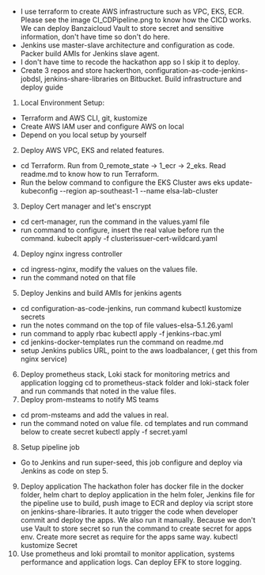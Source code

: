 - I use terraform to create AWS infrastructure such as VPC, EKS, ECR. Please see the image CI_CDPipeline.png to know how the CICD works. We can deploy Banzaicloud Vault to store secret and sensitive information, don't have time so don't do here. 
- Jenkins use master-slave architecture and configuration as code. Packer build AMIs for Jenkins slave agent.
- I don't have time to recode the hackathon app so I skip it to deploy.
- Create 3 repos and store hackerthon, configuration-as-code-jenkins-jobdsl, jenkins-share-libraries on Bitbucket.
Build infrastructure and deploy guide
1. Local Environment Setup:
- Terraform and AWS CLI, git, kustomize
- Create AWS IAM user and configure AWS on local 
- Depend on you local setup by yourself
2. Deploy AWS VPC, EKS and related features.
- cd Terraform. Run from 0_remote_state -> 1_ecr -> 2_eks. Read readme.md to know how to run Terraform.
- Run the below command to configure the EKS Cluster
 aws eks update-kubeconfig --region ap-southeast-1 --name elsa-lab-cluster
3. Deploy Cert manager and let's enscrypt
-  cd cert-manager, run the command in the values.yaml file
- run command to configure, insert the real value before run the command. 
kubeclt apply -f clusterissuer-cert-wildcard.yaml
4. Deploy nginx ingress controller
- cd ingress-nginx, modify the values on the values file.
- run the command noted on that file
5. Deploy Jenkins and build AMIs for jenkins agents
- cd configuration-as-code-jenkins, run command 
kubectl kustomize secrets
- run the notes command on the top of file values-elsa-5.1.26.yaml
- run command to apply rbac
  kubectl apply -f jenkins-rbac.yml
- cd jenkins-docker-templates run the command on readme.md 
- setup Jenkins publics URL, point to the aws loadbalancer, ( get this from nginx service)
6. Deploy prometheus stack, Loki stack for monitoring metrics and application logging
cd to prometheus-stack folder and loki-stack foler and run commands that noted in the value files.
7. Deploy prom-msteams to notify MS teams
- cd prom-msteams and add the values in real.
-  run the command noted on value file.
cd templates and run command below to create secret
kubectl apply -f secret.yaml
8. Setup pipeline job
- Go to Jenkins and run super-seed, this job configure and deploy via Jenkins as code on step 5.
9. Deploy application
The hackathon foler has docker file in the docker folder, helm chart to deploy application in the helm foler, Jenkins file for the pipeline use to build, push image to ECR and deploy via script store on jenkins-share-libraries.
It auto trigger the code when developer commit and deploy the apps. We also run it manually.
Because we don't use Vault to store secret so run the command to create secret for apps env. Create more secret as require for the apps same way.
kubectl kustomize Secret
10. Use prometheus and loki promtail to monitor application, systems performance and application logs. Can deploy EFK to store logging.

